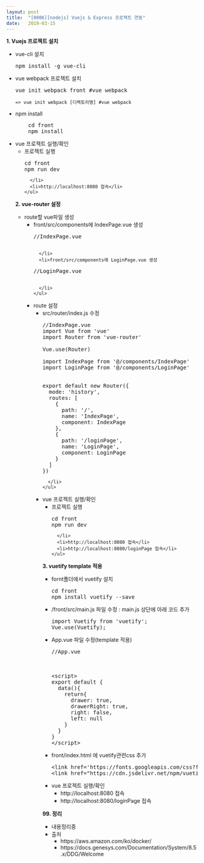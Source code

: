 ```yaml
---
layout: post
title:  "[0006][nodejs] Vuejs & Express 프로젝트 연동"
date:   2019-03-15
---
```


**1. Vuejs 프로젝트 설치**
<br>
<ul class="circle lm20">
  <li>vue-cli 설치

<pre class="prettyprint">
npm install -g vue-cli</pre>

  </li>
  <li>vue webpack 프로젝트 설치

<pre class="prettyprint">
vue init webpack front #vue webpack</pre>

    => vue init webpack [디렉토리명] #vue webpack
  </li>
  <li>npm install
    <pre class="prettyprint">
    cd front
    npm install</pre>
  </li>
  <li>vue 프로젝트 실행/확인
    <ul class="disc lm20">
      <li>프로젝트 실행

<pre class="prettyprint">
cd front
npm run dev</pre>

      </li>
      <li>http://localhost:8080 접속</li>
    </ul>
  </li>
</ul>

**2. vue-router 설정**
<br>
<ul class="circle lm20">
  <li>route할 vue파일 생성
    <ul class="disc lm20">
      <li>front/src/components에 IndexPage.vue 생성

<pre class="prettyprint htmltag">
//IndexPage.vue
<template>
<h1>index</h1>
</template>
</pre>

      </li>
      <li>front/src/components에 LoginPage.vue 생성

<pre class="prettyprint htmltag">
//LoginPage.vue
<template>
<h1>login</h1>
</template>
</pre>

      </li>
    </ul>
  </li>
  <li>route 설정
    <ul class="disc lm20">
      <li>src/router/index.js 수정

<pre class="prettyprint">
//IndexPage.vue
import Vue from 'vue'
import Router from 'vue-router'

Vue.use(Router)

import IndexPage from '@/components/IndexPage'
import LoginPage from '@/components/LoginPage'


export default new Router({
  mode: 'history',
  routes: [
    {
      path: '/',
      name: 'IndexPage',
      component: IndexPage
    },
    {
      path: '/loginPage',
      name: 'LoginPage',
      component: LoginPage
    }
  ]
})</pre>

      </li>
    </ul>
  </li>
  <li>vue 프로젝트 실행/확인
    <ul class="circle lm20">
      <li>프로젝트 실행

<pre class="prettyprint">
cd front
npm run dev</pre>

      </li>
      <li>http://localhost:8080 접속</li>
      <li>http://localhost:8080/loginPage 접속</li>
    </ul>
  </li>
</ul>


**3. vuetify template 적용**
<br>
<ul class="circle lm20">
  <li>fornt폴더에서 vuetify 설치

<pre class="prettyprint">
cd front
npm install vuetify --save
</pre>

  </li>
  <li>/front/src/main.js 파일 수정 : main.js 상단에 아래 코드 추가

<pre class="prettyprint">
import Vuetify from 'vuetify';
Vue.use(Vuetify);
</pre>

  </li>
  <li>App.vue 파일 수정(template 적용)

<pre class="prettyprint htmlTag">
//App.vue

<template>
  <v-app id="inspire">
    
    <!-- navigation -->
    <v-navigation-drawer
      v-model="drawer"
      absolute
      temporary
    >
      <v-list dense>
        <v-list-tile @click.stop="right = !right">
          <v-list-tile-action>
            <v-icon>exit_to_app</v-icon>
          </v-list-tile-action>
          <v-list-tile-content>
            <v-list-tile-title>Open Temporary Drawer</v-list-tile-title>
          </v-list-tile-content>
        </v-list-tile>
      </v-list>
    </v-navigation-drawer>

    <!-- toolbar -->
    <v-toolbar
      color="blue-grey"
      dark
      fixed
      app
      clipped-right
    >
      <v-toolbar-side-icon @click.stop="drawer = !drawer"></v-toolbar-side-icon>
      <v-toolbar-title>Toolbar</v-toolbar-title>
      <v-spacer></v-spacer>
    </v-toolbar>
    
    <!-- content -->
    <v-content>
      <v-container fluid fill-height>
        <v-layout justify-center align-center>
          <v-flex shrink>
            <router-view/>
          </v-flex>
        </v-layout>
      </v-container>
    </v-content>

    <!-- footer -->
    <v-footer color="blue-grey" class="white--text" app>
      <span>Vuetify</span>
      <v-spacer></v-spacer>
      <span>&copy; 2017</span>
    </v-footer>

  </v-app>
 </template>

&lt;script>
export default {
  data(){
    return{
      drawer: true,
      drawerRight: true,
      right: false,
      left: null
    }
  }
}
&lt;/script>
</pre>

  </li>
  <li>front/index.html 에 vuetify관련css 추가

<pre class="prettyprint htmlTag">
&lt;link href='https://fonts.googleapis.com/css?family=Roboto:100,300,400,500,700,900|Material+Icons' rel="stylesheet">
&lt;link href="https://cdn.jsdelivr.net/npm/vuetify/dist/vuetify.min.css" rel="stylesheet">
</pre>

  </li>
  <li>vue 프로젝트 실행/확인
    <ul class="disc lm30">
      <li>http://localhost:8080 접속</li>
      <li>http://localhost:8080/loginPage 접속</li>
    </ul>
  </li>
</ul>



**99. 정리**
<ul class="circle lm20">
  <li>내용정리중</li>
  <li>출처
    <ul class="disc lm30">
      <li>https://aws.amazon.com/ko/docker/</li>
      <li>https://docs.genesys.com/Documentation/System/8.5.x/DDG/Welcome</li>
    </ul>
  </li>
</ul>


<script>

$(".htmltag").each(function (i) {
  var _html = $(this).html();
  var re_html = _html;
  re_html = re_html.replace(/</gi, "&lt;").replace(/>/gi, "&gt;");
  $(this).html(re_html);
});

</script>
